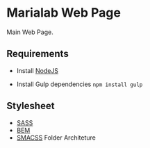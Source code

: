 # Marialab Web Page
Main Web Page.

## Requirements

- Install [NodeJS](https://nodejs.org/en/)

- Install Gulp dependencies
`npm install gulp`

## Stylesheet

- [SASS](https://sass-lang.com/)
- [BEM](http://getbem.com/introduction/)
- [SMACSS](https://smacss.com/) Folder Architeture

